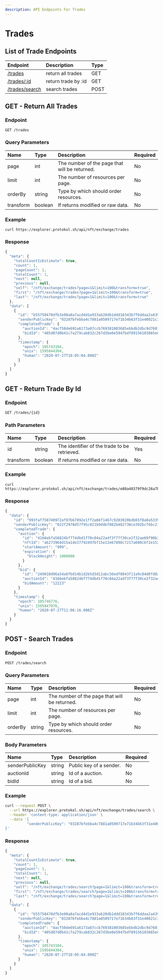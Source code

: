 ```yaml
---
description: API Endpoints For Trades
---
```


# Trades

## List of Trade Endpoints

| Endpoint | Description | Type |
| :--- | :--- | :--- |
| [/trades](https://docs.protokol.com/nft/nft-exchange-api/trades#get-return-all-trades) | return all trades | GET |
| [/trades/:id](https://docs.protokol.com/nft/nft-exchange-api/trades#get-return-trade-by-id) | return trade by :id | GET |
| [/trades/search](https://docs.protokol.com/nft/nft-exchange-api/trades#post-search-trades) | search trades | POST |

## GET - Return All Trades

### Endpoint

```text
GET /trades
```

### **Query Parameters** <a id="query-parameters"></a>

| **Name** | Type | Description | Required |
| :--- | :--- | :--- | :--- |
| page | int | The number of the page that will be returned. | No |
| limit | int | The number of resources per page. | No |
| orderBy | string | Type by which should order resources. | No |
| transform | boolean | If returns modified or raw data. | No |

### Example

```text
curl https://explorer.protokol.sh/api/nft/exchange/trades
```

### Response

```javascript
{
  "meta": {
    "totalCountIsEstimate": true,
    "count": 1,
    "pageCount": 1,
    "totalCount": 1,
    "next": null,
    "previous": null,
    "self": "/nft/exchange/trades?page=1&limit=100&transform=true",
    "first": "/nft/exchange/trades?page=1&limit=100&transform=true",
    "last": "/nft/exchange/trades?page=1&limit=100&transform=true"
  },
  "data": [
    {
      "id": "b55750470dfb3e98a8a7acd4d1e933ab20db1ddd18343b7f6ddaa2a4395a9d06",
      "senderPublicKey": "03287bfebba4c7881a0509717e71b34b63f31e40021c321f89ae04f84be6d6ac37",
      "completedTrade": {
        "auctionId": "4acf50de691a6173a07ccb769381003685ebbdb2dbc9d7601baa882cc9bbfd56",
        "bidId": "405d07d0b41c7a279cab832c267d3be0e5947bdf89156103865e8a290d4e907a"
      },
      "timestamp": {
        "epoch": 105743104,
        "unix": 1595844304,
        "human": "2020-07-27T10:05:04.000Z"
      }
    }
  ]
}
```

## GET - Return Trade By Id

### Endpoint

```bash
GET /trades/{id}
```

### Path Parameters <a id="path-parameters"></a>

| Name | Type | Description | Required |
| :--- | :--- | :--- | :--- |
| id | string | The identifier of the trade to be retrieved. | Yes |
| transform | boolean | If returns modified or raw data. | No |

### Example

```text
curl https://explorer.protokol.sh/api/nft/exchange/trades/e80a40379f9dc26a7be1b7302e4f2f1129ae6335c538a41cf29e9f242cfaee0d
```

### Response

```javascript
{
  "data": {
    "id": "993faf758740972af07b67892e1ff2a66f1467c9203020bdb65f8a0a533942e7",
    "senderPublicKey": "022f2978d57f95c021b9d4bf082b482738ce392bcf6bc213710e7a21504cfeb5a0",
    "completedTrade": {
      "auction": {
        "id": "4166ebfa58824bf774dbd1f70c04a22adf3f77f30ce2f32ae69f98b302b5752f",
        "nftId": "a6273964d15a1de37792497bf15e12e67898c7217a680cbf2e152cccc33e5182",
        "startAmount": "999",
        "expiration": {
          "blockHeight": 1000000
        }
      },
      "bid": {
        "id": "249010d96a54a8fbd14b1d2b5d3d12abc56edf0843f11a9c84d0fd8a2385625a",
        "auctionId": "4166ebfa58824bf774dbd1f70c04a22adf3f77f30ce2f32ae69f98b302b5752f",
        "bidAmount": "12223"
      }
    },
    "timestamp": {
      "epoch": 105746776,
      "unix": 1595847976,
      "human": "2020-07-27T11:06:16.000Z"
    }
  }
}
```

## POST - Search Trades

### Endpoint

```bash
POST /trades/search
```

### **Query Parameters** <a id="query-parameters"></a>

| **Name** | Type | Description | Required |
| :--- | :--- | :--- | :--- |
| page | int | The number of the page that will be returned. | No |
| limit | int | The number of resources per page. | No |
| orderBy | string | Type by which should order resources. | No |

### Body Parameters <a id="body-parameters"></a>

| **Name** | Type | Description | Required |
| :--- | :--- | :--- | :--- |
| senderPublicKey | string | Public key of a sender. | No |
| auctionId | string | Id of a auction. | No |
| bidId | string | Id of a bid. | No |

### Example

```bash
curl --request POST \
  --url https://explorer.protokol.sh/api/nft/exchange/trades/search \
  --header 'content-type: application/json' \
  --data '{
          "senderPublicKey": "03287bfebba4c7881a0509717e71b34b63f31e40021c321f89ae04f84be6d6ac37"
}'
```

### Response

```javascript
{
  "meta": {
    "totalCountIsEstimate": true,
    "count": 1,
    "pageCount": 1,
    "totalCount": 1,
    "next": null,
    "previous": null,
    "self": "/nft/exchange/trades/search?page=1&limit=100&transform=true",
    "first": "/nft/exchange/trades/search?page=1&limit=100&transform=true",
    "last": "/nft/exchange/trades/search?page=1&limit=100&transform=true"
  },
  "data": [
    {
      "id": "b55750470dfb3e98a8a7acd4d1e933ab20db1ddd18343b7f6ddaa2a4395a9d06",
      "senderPublicKey": "03287bfebba4c7881a0509717e71b34b63f31e40021c321f89ae04f84be6d6ac37",
      "completedTrade": {
        "auctionId": "4acf50de691a6173a07ccb769381003685ebbdb2dbc9d7601baa882cc9bbfd56",
        "bidId": "405d07d0b41c7a279cab832c267d3be0e5947bdf89156103865e8a290d4e907a"
      },
      "timestamp": {
        "epoch": 105743104,
        "unix": 1595844304,
        "human": "2020-07-27T10:05:04.000Z"
      }
    }
  ]
}
```

